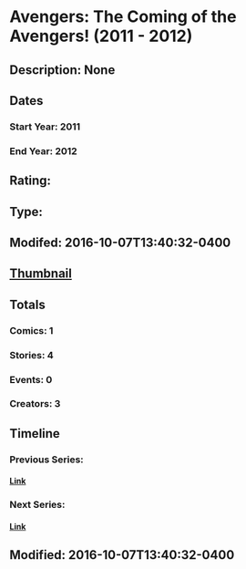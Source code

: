 # Avengers: The Coming of the Avengers! (2011 - 2012)
## Description: None
## Dates
### Start Year: 2011
### End Year: 2012
## Rating: 
## Type: 
## Modifed: 2016-10-07T13:40:32-0400
## [Thumbnail](http://i.annihil.us/u/prod/marvel/i/mg/d/40/57f7ddfb5496b.jpg)
## Totals
### Comics: 1
### Stories: 4
### Events: 0
### Creators: 3
## Timeline
### Previous Series: 
#### [Link]()
### Next Series: 
#### [Link]()
## Modified: 2016-10-07T13:40:32-0400